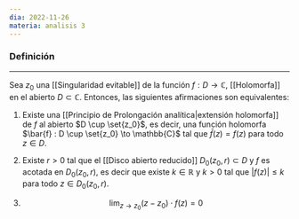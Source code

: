```yaml
---
dia: 2022-11-26
materia: analisis 3
---
```

### Definición
---
Sea $z_0$ una [[Singularidad evitable]] de la función $f : D \to \mathbb{C}$, [[Holomorfa]] en el abierto $D \subset \mathbb{C}$. Entonces, las siguientes afirmaciones son equivalentes:

1) Existe una [[Principio de Prolongación analítica|extensión holomorfa]] de $f$ al abierto $D \cup \set{z_0}$, es decir, una función holomorfa $\bar{f} : D \cup \set{z_0} \to \mathbb{C}$ tal que $\bar{f}(z) = f(z)$ para todo $z \in D$.     

2) Existe $r > 0$ tal que el [[Disco abierto reducido]] $D_0(z_0, r) \subset D$ y $f$ es acotada en $D_0(z_0, r)$, es decir que existe $k \in \mathbb{R}$ y $k > 0$ tal que $|f(z)| \le k$ para todo $z \in D_0(z_0, r)$. 

3) $$ \lim_{z \to z_0} (z - z_0) \cdot f(z) = 0 $$
